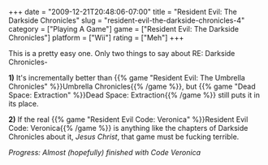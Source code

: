 +++
date = "2009-12-21T20:48:06-07:00"
title = "Resident Evil: The Darkside Chronicles"
slug = "resident-evil-the-darkside-chronicles-4"
category = ["Playing A Game"]
game = ["Resident Evil: The Darkside Chronicles"]
platform = ["Wii"]
rating = ["Meh"]
+++

This is a pretty easy one.  Only two things to say about RE: Darkside Chronicles-

<b>1)</b> It's incrementally better than {{% game "Resident Evil: The Umbrella Chronicles" %}}Umbrella Chronicles{{% /game %}}, but {{% game "Dead Space: Extraction" %}}Dead Space: Extraction{{% /game %}} still puts it in its place.

<b>2)</b> If the real {{% game "Resident Evil Code: Veronica" %}}Resident Evil Code: Veronica{{% /game %}} is anything like the chapters of Darkside Chronicles about it, <i>Jesus Christ</i>, that game must be fucking terrible.

<i>Progress: Almost (hopefully) finished with Code Veronica</i>